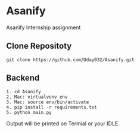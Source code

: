# Asanify
Asanify Internship assignment


## Clone Repositoty

```
git clone https://github.com/Uday032/Asanify.git
```

## Backend

```
1. cd Asanify
2. Mac: virtualvenv env
3. Mac: source env/bin/activate
4. pip install -r requirements.txt
5. python main.py
```

Output will be printed on Termial or your IDLE.
